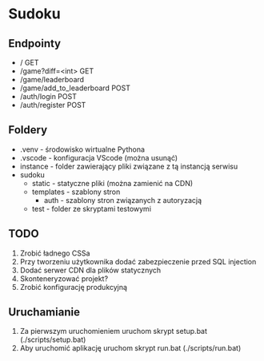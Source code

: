 # Sudoku

## Endpointy

- / GET
- /game?diff=\<int\> GET
- /game/leaderboard
- /game/add_to_leaderboard POST
- /auth/login POST
- /auth/register POST

## Foldery

- .venv - środowisko wirtualne Pythona
- .vscode - konfiguracja VScode (można usunąć)
- instance - folder zawierający pliki związane z tą instancją serwisu
- sudoku
  - static - statyczne pliki (można zamienić na CDN)
  - templates - szablony stron
    - auth - szablony stron związanych z autoryzacją
  - test - folder ze skryptami testowymi

## TODO

1. Zrobić ładnego CSSa
2. Przy tworzeniu użytkownika dodać zabezpieczenie przed SQL injection
3. Dodać serwer CDN dla plików statycznych
4. Skonteneryzować projekt?
5. Zrobić konfigurację produkcyjną

## Uruchamianie

1. Za pierwszym uruchomieniem uruchom skrypt setup.bat (./scripts/setup.bat)
2. Aby uruchomić aplikację uruchom skrypt run.bat (./scripts/run.bat)
